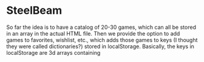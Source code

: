 # SteelBeam
So far the idea is to have a catalog of 20-30 games, which can all be stored in an array in the actual HTML file. Then we provide the option to add games to favorites, wishlist, etc., which adds those games to keys (I thought they were called dictionaries?) stored in localStorage.
Basically, the keys in localStorage are 3d arrays containing